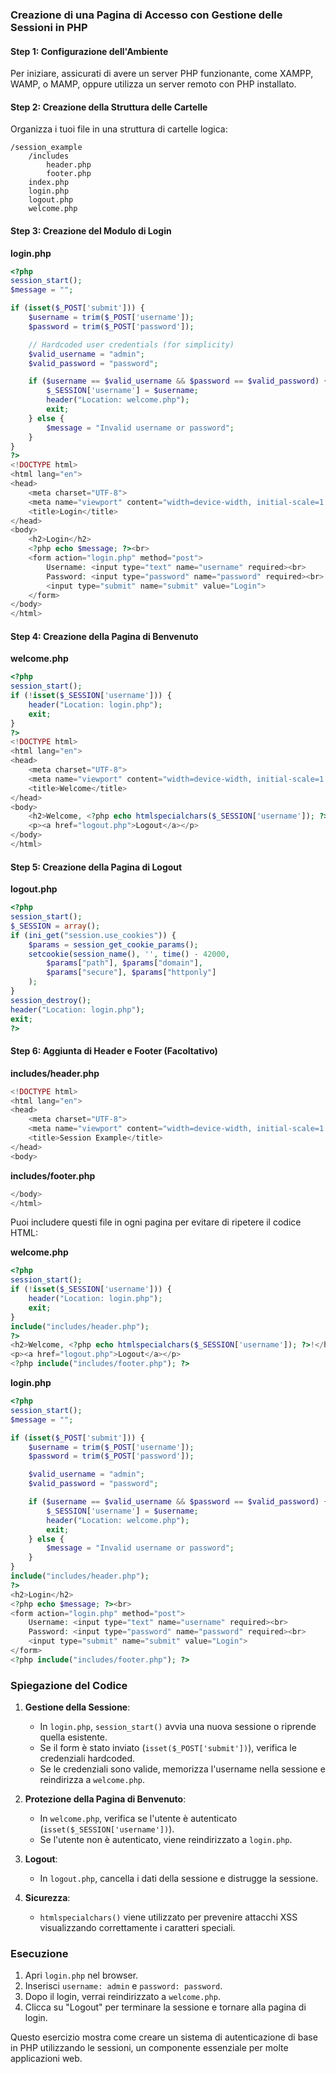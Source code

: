 ### Creazione di una Pagina di Accesso con Gestione delle Sessioni in PHP

#### Step 1: Configurazione dell'Ambiente
Per iniziare, assicurati di avere un server PHP funzionante, come XAMPP, WAMP, o MAMP, oppure utilizza un server remoto con PHP installato.

#### Step 2: Creazione della Struttura delle Cartelle
Organizza i tuoi file in una struttura di cartelle logica:
```
/session_example
    /includes
        header.php
        footer.php
    index.php
    login.php
    logout.php
    welcome.php
```

#### Step 3: Creazione del Modulo di Login

**login.php**
```php
<?php
session_start();
$message = "";

if (isset($_POST['submit'])) {
    $username = trim($_POST['username']);
    $password = trim($_POST['password']);

    // Hardcoded user credentials (for simplicity)
    $valid_username = "admin";
    $valid_password = "password";

    if ($username == $valid_username && $password == $valid_password) {
        $_SESSION['username'] = $username;
        header("Location: welcome.php");
        exit;
    } else {
        $message = "Invalid username or password";
    }
}
?>
<!DOCTYPE html>
<html lang="en">
<head>
    <meta charset="UTF-8">
    <meta name="viewport" content="width=device-width, initial-scale=1.0">
    <title>Login</title>
</head>
<body>
    <h2>Login</h2>
    <?php echo $message; ?><br>
    <form action="login.php" method="post">
        Username: <input type="text" name="username" required><br>
        Password: <input type="password" name="password" required><br>
        <input type="submit" name="submit" value="Login">
    </form>
</body>
</html>
```

#### Step 4: Creazione della Pagina di Benvenuto

**welcome.php**
```php
<?php
session_start();
if (!isset($_SESSION['username'])) {
    header("Location: login.php");
    exit;
}
?>
<!DOCTYPE html>
<html lang="en">
<head>
    <meta charset="UTF-8">
    <meta name="viewport" content="width=device-width, initial-scale=1.0">
    <title>Welcome</title>
</head>
<body>
    <h2>Welcome, <?php echo htmlspecialchars($_SESSION['username']); ?>!</h2>
    <p><a href="logout.php">Logout</a></p>
</body>
</html>
```

#### Step 5: Creazione della Pagina di Logout

**logout.php**
```php
<?php
session_start();
$_SESSION = array();
if (ini_get("session.use_cookies")) {
    $params = session_get_cookie_params();
    setcookie(session_name(), '', time() - 42000,
        $params["path"], $params["domain"],
        $params["secure"], $params["httponly"]
    );
}
session_destroy();
header("Location: login.php");
exit;
?>
```

#### Step 6: Aggiunta di Header e Footer (Facoltativo)

**includes/header.php**
```php
<!DOCTYPE html>
<html lang="en">
<head>
    <meta charset="UTF-8">
    <meta name="viewport" content="width=device-width, initial-scale=1.0">
    <title>Session Example</title>
</head>
<body>
```

**includes/footer.php**
```php
</body>
</html>
```

Puoi includere questi file in ogni pagina per evitare di ripetere il codice HTML:

**welcome.php**
```php
<?php
session_start();
if (!isset($_SESSION['username'])) {
    header("Location: login.php");
    exit;
}
include("includes/header.php");
?>
<h2>Welcome, <?php echo htmlspecialchars($_SESSION['username']); ?>!</h2>
<p><a href="logout.php">Logout</a></p>
<?php include("includes/footer.php"); ?>
```

**login.php**
```php
<?php
session_start();
$message = "";

if (isset($_POST['submit'])) {
    $username = trim($_POST['username']);
    $password = trim($_POST['password']);

    $valid_username = "admin";
    $valid_password = "password";

    if ($username == $valid_username && $password == $valid_password) {
        $_SESSION['username'] = $username;
        header("Location: welcome.php");
        exit;
    } else {
        $message = "Invalid username or password";
    }
}
include("includes/header.php");
?>
<h2>Login</h2>
<?php echo $message; ?><br>
<form action="login.php" method="post">
    Username: <input type="text" name="username" required><br>
    Password: <input type="password" name="password" required><br>
    <input type="submit" name="submit" value="Login">
</form>
<?php include("includes/footer.php"); ?>
```

### Spiegazione del Codice
1. **Gestione della Sessione**:
   - In `login.php`, `session_start()` avvia una nuova sessione o riprende quella esistente.
   - Se il form è stato inviato (`isset($_POST['submit'])`), verifica le credenziali hardcoded.
   - Se le credenziali sono valide, memorizza l'username nella sessione e reindirizza a `welcome.php`.

2. **Protezione della Pagina di Benvenuto**:
   - In `welcome.php`, verifica se l'utente è autenticato (`isset($_SESSION['username'])`).
   - Se l'utente non è autenticato, viene reindirizzato a `login.php`.

3. **Logout**:
   - In `logout.php`, cancella i dati della sessione e distrugge la sessione.

4. **Sicurezza**:
   - `htmlspecialchars()` viene utilizzato per prevenire attacchi XSS visualizzando correttamente i caratteri speciali.

### Esecuzione
1. Apri `login.php` nel browser.
2. Inserisci `username: admin` e `password: password`.
3. Dopo il login, verrai reindirizzato a `welcome.php`.
4. Clicca su "Logout" per terminare la sessione e tornare alla pagina di login.

Questo esercizio mostra come creare un sistema di autenticazione di base in PHP utilizzando le sessioni, un componente essenziale per molte applicazioni web.